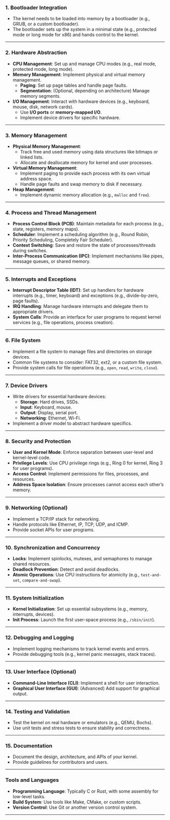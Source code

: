 

### 1. **Bootloader Integration**
   - The kernel needs to be loaded into memory by a bootloader (e.g., GRUB, or a custom bootloader).
   - The bootloader sets up the system in a minimal state (e.g., protected mode or long mode for x86) and hands control to the kernel.

---

### 2. **Hardware Abstraction**
   - **CPU Management**: Set up and manage CPU modes (e.g., real mode, protected mode, long mode).
   - **Memory Management**: Implement physical and virtual memory management.
     - **Paging**: Set up page tables and handle page faults.
     - **Segmentation**: (Optional, depending on architecture) Manage memory segments.
   - **I/O Management**: Interact with hardware devices (e.g., keyboard, mouse, disk, network cards).
     - Use **I/O ports** or **memory-mapped I/O**.
     - Implement device drivers for specific hardware.

---

### 3. **Memory Management**
   - **Physical Memory Management**:
     - Track free and used memory using data structures like bitmaps or linked lists.
     - Allocate and deallocate memory for kernel and user processes.
   - **Virtual Memory Management**:
     - Implement paging to provide each process with its own virtual address space.
     - Handle page faults and swap memory to disk if necessary.
   - **Heap Management**:
     - Implement dynamic memory allocation (e.g., `malloc` and `free`).

---

### 4. **Process and Thread Management**
   - **Process Control Block (PCB)**: Maintain metadata for each process (e.g., state, registers, memory maps).
   - **Scheduler**: Implement a scheduling algorithm (e.g., Round Robin, Priority Scheduling, Completely Fair Scheduler).
   - **Context Switching**: Save and restore the state of processes/threads during switches.
   - **Inter-Process Communication (IPC)**: Implement mechanisms like pipes, message queues, or shared memory.

---

### 5. **Interrupts and Exceptions**
   - **Interrupt Descriptor Table (IDT)**: Set up handlers for hardware interrupts (e.g., timer, keyboard) and exceptions (e.g., divide-by-zero, page faults).
   - **IRQ Handling**: Manage hardware interrupts and delegate them to appropriate drivers.
   - **System Calls**: Provide an interface for user programs to request kernel services (e.g., file operations, process creation).

---

### 6. **File System**
   - Implement a file system to manage files and directories on storage devices.
   - Common file systems to consider: FAT32, ext2, or a custom file system.
   - Provide system calls for file operations (e.g., `open`, `read`, `write`, `close`).

---

### 7. **Device Drivers**
   - Write drivers for essential hardware devices:
     - **Storage**: Hard drives, SSDs.
     - **Input**: Keyboard, mouse.
     - **Output**: Display, serial port.
     - **Networking**: Ethernet, Wi-Fi.
   - Implement a driver model to abstract hardware specifics.

---

### 8. **Security and Protection**
   - **User and Kernel Mode**: Enforce separation between user-level and kernel-level code.
   - **Privilege Levels**: Use CPU privilege rings (e.g., Ring 0 for kernel, Ring 3 for user programs).
   - **Access Control**: Implement permissions for files, processes, and resources.
   - **Address Space Isolation**: Ensure processes cannot access each other’s memory.

---

### 9. **Networking (Optional)**
   - Implement a TCP/IP stack for networking.
   - Handle protocols like Ethernet, IP, TCP, UDP, and ICMP.
   - Provide socket APIs for user programs.

---

### 10. **Synchronization and Concurrency**
   - **Locks**: Implement spinlocks, mutexes, and semaphores to manage shared resources.
   - **Deadlock Prevention**: Detect and avoid deadlocks.
   - **Atomic Operations**: Use CPU instructions for atomicity (e.g., `test-and-set`, `compare-and-swap`).

---

### 11. **System Initialization**
   - **Kernel Initialization**: Set up essential subsystems (e.g., memory, interrupts, devices).
   - **Init Process**: Launch the first user-space process (e.g., `/sbin/init`).

---

### 12. **Debugging and Logging**
   - Implement logging mechanisms to track kernel events and errors.
   - Provide debugging tools (e.g., kernel panic messages, stack traces).

---

### 13. **User Interface (Optional)**
   - **Command-Line Interface (CLI)**: Implement a shell for user interaction.
   - **Graphical User Interface (GUI)**: (Advanced) Add support for graphical output.

---

### 14. **Testing and Validation**
   - Test the kernel on real hardware or emulators (e.g., QEMU, Bochs).
   - Use unit tests and stress tests to ensure stability and correctness.

---

### 15. **Documentation**
   - Document the design, architecture, and APIs of your kernel.
   - Provide guidelines for contributors and users.

---

### Tools and Languages
   - **Programming Language**: Typically C or Rust, with some assembly for low-level tasks.
   - **Build System**: Use tools like Make, CMake, or custom scripts.
   - **Version Control**: Use Git or another version control system.

---



